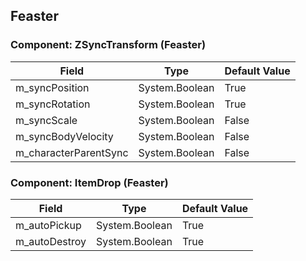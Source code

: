 ## Feaster

### Component: ZSyncTransform (Feaster)

|Field|Type|Default Value|
|-----|----|-------------|
|m_syncPosition|System.Boolean|True|
|m_syncRotation|System.Boolean|True|
|m_syncScale|System.Boolean|False|
|m_syncBodyVelocity|System.Boolean|False|
|m_characterParentSync|System.Boolean|False|

### Component: ItemDrop (Feaster)

|Field|Type|Default Value|
|-----|----|-------------|
|m_autoPickup|System.Boolean|True|
|m_autoDestroy|System.Boolean|True|

